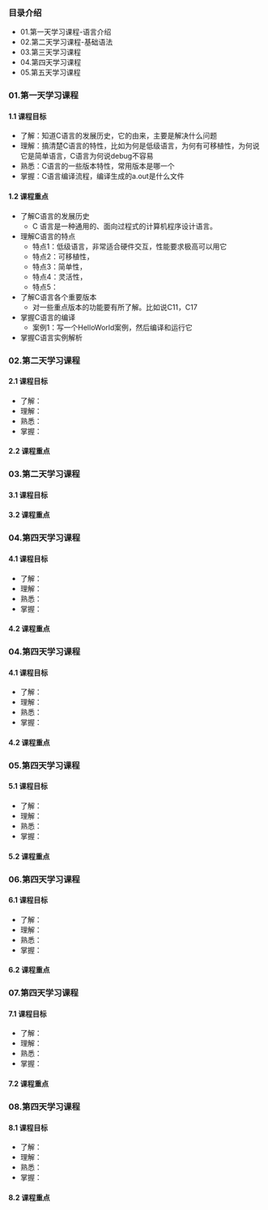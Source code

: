### 目录介绍
- 01.第一天学习课程-语言介绍
- 02.第二天学习课程-基础语法
- 03.第三天学习课程
- 04.第四天学习课程
- 05.第五天学习课程




### 01.第一天学习课程
#### 1.1 课程目标
- 了解：知道C语言的发展历史，它的由来，主要是解决什么问题
- 理解：搞清楚C语言的特性，比如为何是低级语言，为何有可移植性，为何说它是简单语言，C语言为何说debug不容易
- 熟悉：C语言的一些版本特性，常用版本是哪一个
- 掌握：C语言编译流程，编译生成的a.out是什么文件


#### 1.2 课程重点
- 了解C语言的发展历史
  - C 语言是一种通用的、面向过程式的计算机程序设计语言。
- 理解C语言的特点
  - 特点1：低级语言，非常适合硬件交互，性能要求极高可以用它
  - 特点2：可移植性，
  - 特点3：简单性，
  - 特点4：灵活性，
  - 特点5：
- 了解C语言各个重要版本
  - 对一些重点版本的功能要有所了解。比如说C11，C17
- 掌握C语言的编译
  - 案例1：写一个HelloWorld案例，然后编译和运行它
- 掌握C语言实例解析



### 02.第二天学习课程
#### 2.1 课程目标
- 了解：
- 理解：
- 熟悉：
- 掌握：



#### 2.2 课程重点


### 03.第二天学习课程
#### 3.1 课程目标



#### 3.2 课程重点





### 04.第四天学习课程
#### 4.1 课程目标
- 了解：
- 理解：
- 熟悉：
- 掌握：



#### 4.2 课程重点




### 04.第四天学习课程
#### 4.1 课程目标
- 了解：
- 理解：
- 熟悉：
- 掌握：



#### 4.2 课程重点



### 05.第四天学习课程
#### 5.1 课程目标
- 了解：
- 理解：
- 熟悉：
- 掌握：



#### 5.2 课程重点



### 06.第四天学习课程
#### 6.1 课程目标
- 了解：
- 理解：
- 熟悉：
- 掌握：



#### 6.2 课程重点


### 07.第四天学习课程
#### 7.1 课程目标
- 了解：
- 理解：
- 熟悉：
- 掌握：



#### 7.2 课程重点



### 08.第四天学习课程
#### 8.1 课程目标
- 了解：
- 理解：
- 熟悉：
- 掌握：



#### 8.2 课程重点

